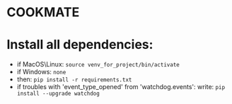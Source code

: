 # COOKMATE

# Install all dependencies:
* if MacOS\Linux:
    ```source venv_for_project/bin/activate```
* if Windows:
    ```none```
* then: ```pip install -r requirements.txt```
* if troubles with 'event_type_opened' from 'watchdog.events':
write:
``` pip install --upgrade watchdog ```
